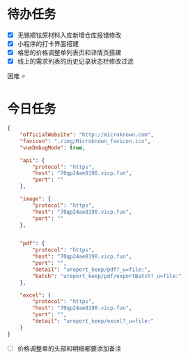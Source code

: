 # 待办任务
- [x] 无锡顺铉原材料入库新增仓库报错修改
- [x] 小程序的打卡界面搭建
- [x] 格思的价格调整单列表页和详情页搭建
- [x] 线上的需求列表的历史记录状态栏修改过滤

困难
⭐

# 今日任务
~~~json
{
    "officialWebsite": "http://microknown.com",
    "favicon": "./img/Microknown_favicon.ico",
    "vueDebugMode": true,

    "api": {
        "protocol": "https",
        "host": "70qp24ae8198.vicp.fun",
        "port": ""
    },

    "image": {
        "protocol": "https",
        "host": "70qp24ae8198.vicp.fun",
        "port": ""
    },


    "pdf": {
        "protocol": "https",
        "host": "70qp24ae8198.vicp.fun",
        "port": "",
        "detail": "ureport_keep/pdf?_u=file:",
        "batch": "ureport_keep/pdf/exportBatch?_u=file:"
    },

    "excel": {
        "protocol": "https",
        "host": "70qp24ae8198.vicp.fun",
        "port": "",
        "detail": "ureport_keep/excel?_u=file:"
    }
}


~~~

- [ ] 价格调整单的头部和明细都要添加备注